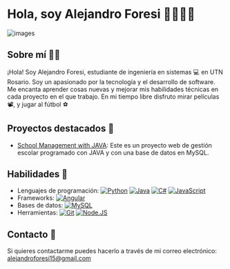 # Hola, soy Alejandro Foresi 👋:fries::argentina:
![images](https://github.com/chipcasla/chipcasla/assets/103225088/cd97d29e-dd7f-4f21-a464-d21244256d33)

## Sobre mí :man_technologist:

¡Hola! Soy Alejandro Foresi, estudiante de ingeniería en sistemas :computer: en UTN Rosario. Soy un apasionado por la tecnología y el desarrollo de software. Me encanta aprender cosas nuevas y mejorar mis habilidades técnicas en cada proyecto en el que trabajo. En mi tiempo libre disfruto mirar películas :film_projector:, y jugar al fútbol :soccer:

## Proyectos destacados :rocket:	
- [School Management with JAVA](https://github.com/chipcasla/tp-java-2022): Este es un proyecto web de gestión escolar programado con JAVA y con una base de datos en MySQL. 

## Habilidades :footprints:	
- Lenguajes de programación: 
[![Python](https://img.shields.io/badge/Python-yellow?style=for-the-badge&logo=python&logoColor=white&labelColor=101010)]()
[![Java](https://img.shields.io/badge/Java-007396?style=for-the-badge&logo=java&logoColor=white&labelColor=101010)]()
[![C#](https://img.shields.io/badge/C%23-239120?style=for-the-badge&logo=c-sharp&logoColor=white&labelColor=101010)]() 
[![JavaScript](https://img.shields.io/badge/JavaScript-F7DF1E?style=for-the-badge&logo=javascript&logoColor=white&labelColor=101010)]()
- Frameworks: 
[![Angular](https://img.shields.io/badge/Angular-D52727?style=for-the-badge&logo=angular&logoColor=white&labelColor=101010)]()
- Bases de datos: [![MySQL](https://img.shields.io/badge/MySQL-4479A1?style=for-the-badge&logo=mysql&logoColor=white&labelColor=101010)]()
- Herramientas: 
  [![Git](https://img.shields.io/badge/GIT-FF4500?style=for-the-badge&logo=git&logoColor=white&labelColor=101010)]()
  [![Node.JS](https://img.shields.io/badge/Node.JS-339933?style=for-the-badge&logo=node.js&logoColor=white&labelColor=101010)]()


## Contacto :ledger:		
Si quieres contactarme puedes hacerlo a través de mi correo electrónico: alejandroforesi15@gmail.com

<!--
**chipcasla/chipcasla** is a ✨ _special_ ✨ repository because its `README.md` (this file) appears on your GitHub profile.

Here are some ideas to get you started:

- 🔭 I’m currently working on ...
- 🌱 I’m currently learning ...
- 👯 I’m looking to collaborate on ...
- 🤔 I’m looking for help with ...
- 💬 Ask me about ...
- 📫 How to reach me: ...
- 😄 Pronouns: ...
- ⚡ Fun fact: ...
-->
